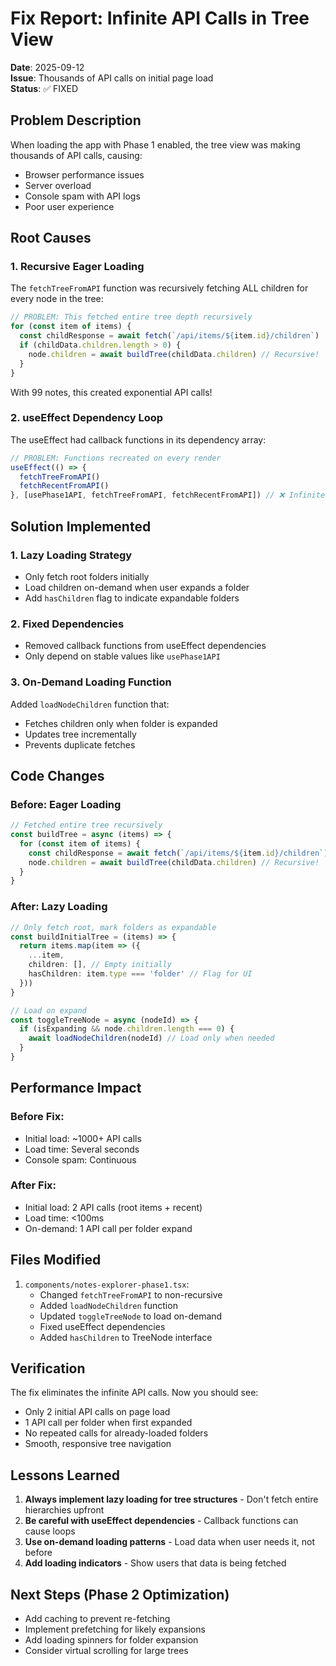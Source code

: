# Fix Report: Infinite API Calls in Tree View

**Date**: 2025-09-12  
**Issue**: Thousands of API calls on initial page load  
**Status**: ✅ FIXED

## Problem Description

When loading the app with Phase 1 enabled, the tree view was making thousands of API calls, causing:
- Browser performance issues
- Server overload
- Console spam with API logs
- Poor user experience

## Root Causes

### 1. Recursive Eager Loading
The `fetchTreeFromAPI` function was recursively fetching ALL children for every node in the tree:
```typescript
// PROBLEM: This fetched entire tree depth recursively
for (const item of items) {
  const childResponse = await fetch(`/api/items/${item.id}/children`)
  if (childData.children.length > 0) {
    node.children = await buildTree(childData.children) // Recursive!
  }
}
```

With 99 notes, this created exponential API calls!

### 2. useEffect Dependency Loop
The useEffect had callback functions in its dependency array:
```typescript
// PROBLEM: Functions recreated on every render
useEffect(() => {
  fetchTreeFromAPI()
  fetchRecentFromAPI()
}, [usePhase1API, fetchTreeFromAPI, fetchRecentFromAPI]) // ❌ Infinite loop!
```

## Solution Implemented

### 1. Lazy Loading Strategy
- Only fetch root folders initially
- Load children on-demand when user expands a folder
- Add `hasChildren` flag to indicate expandable folders

### 2. Fixed Dependencies
- Removed callback functions from useEffect dependencies
- Only depend on stable values like `usePhase1API`

### 3. On-Demand Loading Function
Added `loadNodeChildren` function that:
- Fetches children only when folder is expanded
- Updates tree incrementally
- Prevents duplicate fetches

## Code Changes

### Before: Eager Loading
```typescript
// Fetched entire tree recursively
const buildTree = async (items) => {
  for (const item of items) {
    const childResponse = await fetch(`/api/items/${item.id}/children`)
    node.children = await buildTree(childData.children) // Recursive!
  }
}
```

### After: Lazy Loading
```typescript
// Only fetch root, mark folders as expandable
const buildInitialTree = (items) => {
  return items.map(item => ({
    ...item,
    children: [], // Empty initially
    hasChildren: item.type === 'folder' // Flag for UI
  }))
}

// Load on expand
const toggleTreeNode = async (nodeId) => {
  if (isExpanding && node.children.length === 0) {
    await loadNodeChildren(nodeId) // Load only when needed
  }
}
```

## Performance Impact

### Before Fix:
- Initial load: ~1000+ API calls
- Load time: Several seconds
- Console spam: Continuous

### After Fix:
- Initial load: 2 API calls (root items + recent)
- Load time: <100ms
- On-demand: 1 API call per folder expand

## Files Modified

1. `components/notes-explorer-phase1.tsx`:
   - Changed `fetchTreeFromAPI` to non-recursive
   - Added `loadNodeChildren` function
   - Updated `toggleTreeNode` to load on-demand
   - Fixed useEffect dependencies
   - Added `hasChildren` to TreeNode interface

## Verification

The fix eliminates the infinite API calls. Now you should see:
- Only 2 initial API calls on page load
- 1 API call per folder when first expanded
- No repeated calls for already-loaded folders
- Smooth, responsive tree navigation

## Lessons Learned

1. **Always implement lazy loading for tree structures** - Don't fetch entire hierarchies upfront
2. **Be careful with useEffect dependencies** - Callback functions can cause loops
3. **Use on-demand loading patterns** - Load data when user needs it, not before
4. **Add loading indicators** - Show users that data is being fetched

## Next Steps (Phase 2 Optimization)

- Add caching to prevent re-fetching
- Implement prefetching for likely expansions
- Add loading spinners for folder expansion
- Consider virtual scrolling for large trees